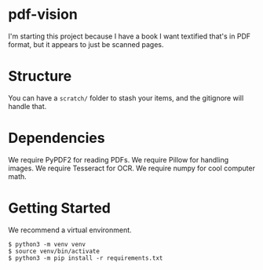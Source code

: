 # pdf-vision

I'm starting this project because I have a book I want textified that's in PDF format, but it appears to just be scanned pages.

# Structure

You can have a `scratch/` folder to stash your items, and the gitignore will handle that.

# Dependencies

We require PyPDF2 for reading PDFs.
We require Pillow for handling images.
We require Tesseract for OCR.
We require numpy for cool computer math.

# Getting Started

We recommend a virtual environment.

```
$ python3 -m venv venv
$ source venv/bin/activate
$ python3 -m pip install -r requirements.txt
```
